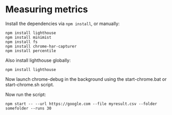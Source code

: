 # Measuring metrics
Install the dependencies via `npm install`, or manually:

```
npm install lighthouse
npm install minimist
npm install fs
npm install chrome-har-capturer
npm install percentile
```

Also install lighthouse globally:
```
npm install lighthouse
```
Now launch chrome-debug in the background using the start-chrome.bat or start-chrome.sh script.

Now run the script:

```
npm start -- --url https://google.com --file myresult.csv --folder somefolder --runs 30
```
